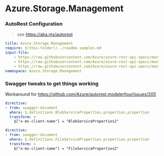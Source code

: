 # Azure.Storage.Management

### AutoRest Configuration
> see https://aka.ms/autorest

``` yaml
title: Azure.Storage.Management
require: $(this-folder)/../readme.samples.md
input-file: 
    - https://raw.githubusercontent.com/Azure/azure-rest-api-specs/master/specification/storage/resource-manager/Microsoft.Storage/stable/2019-06-01/blob.json
    - https://raw.githubusercontent.com/Azure/azure-rest-api-specs/master/specification/storage/resource-manager/Microsoft.Storage/stable/2019-06-01/file.json
    - https://raw.githubusercontent.com/Azure/azure-rest-api-specs/master/specification/storage/resource-manager/Microsoft.Storage/stable/2019-06-01/storage.json
namespace: Azure.Storage.Management
```

### Swagger tweaks to get things working

Workaround for https://github.com/Azure/autorest.modelerfour/issues/205

``` yaml
directive:
- from: swagger-document
  where: $.definitions.BlobServiceProperties.properties.properties
  transform: >
    $["x-ms-client-name"] = "BlobServiceProperties2"
```

``` yaml
directive:
- from: swagger-document
  where: $.definitions.FileServiceProperties.properties.properties
  transform: >
    $["x-ms-client-name"] = "FileServiceProperties2"
```
